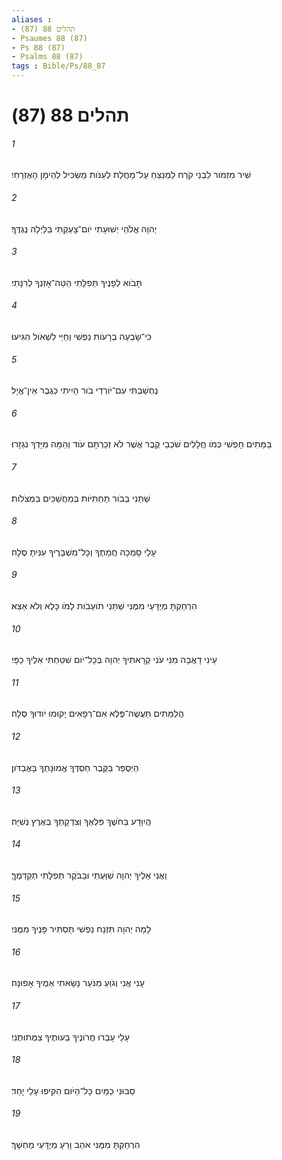```yaml
---
aliases : 
- תהלים 88 (87)
- Psaumes 88 (87)
- Ps 88 (87)
- Psalms 88 (87)
tags : Bible/Ps/88_87
---
```


# תהלים 88 (87)

###### 1
שִׁיר מִזְמֹור לִבְנֵי קֹרַח לַמְנַצֵּחַ עַל־מָחֲלַת לְעַנֹּות מַשְׂכִּיל לְהֵימָן הָאֶזְרָחִי׃
###### 2
יְהוָה אֱלֹהֵי יְשׁוּעָתִי יֹום־צָעַקְתִּי בַלַּיְלָה נֶגְדֶּךָ׃
###### 3
תָּבֹוא לְפָנֶיךָ תְּפִלָּתִי הַטֵּה־אָזְנְךָ לְרִנָּתִי׃
###### 4
כִּי־שָׂבְעָה בְרָעֹות נַפְשִׁי וְחַיַּי לִשְׁאֹול הִגִּיעוּ׃
###### 5
נֶחְשַׁבְתִּי עִם־יֹורְדֵי בֹור הָיִיתִי כְּגֶבֶר אֵין־אֱיָל׃
###### 6
בַּמֵּתִים חָפְשִׁי כְּמֹו חֲלָלִים שֹׁכְבֵי קֶבֶר אֲשֶׁר לֹא זְכַרְתָּם עֹוד וְהֵמָּה מִיָּדְךָ נִגְזָרוּ׃
###### 7
שַׁתַּנִי בְּבֹור תַּחְתִּיֹּות בְּמַחֲשַׁכִּים בִּמְצֹלֹות׃
###### 8
עָלַי סָמְכָה חֲמָתֶךָ וְכָל־מִשְׁבָּרֶיךָ עִנִּיתָ סֶּלָה׃
###### 9
הִרְחַקְתָּ מְיֻדָּעַי מִמֶּנִּי שַׁתַּנִי תֹועֵבֹות לָמֹו כָּלֻא וְלֹא אֵצֵא׃
###### 10
עֵינִי דָאֲבָה מִנִּי עֹנִי קְרָאתִיךָ יְהוָה בְּכָל־יֹום שִׁטַּחְתִּי אֵלֶיךָ כַפָּי׃
###### 11
הֲלַמֵּתִים תַּעֲשֶׂה־פֶּלֶא אִם־רְפָאִים יָקוּמוּ יֹודוּךָ סֶּלָה׃
###### 12
הַיְסֻפַּר בַּקֶּבֶר חַסְדֶּךָ אֱמוּנָתְךָ בָּאֲבַדֹּון׃
###### 13
הֲיִוָּדַע בַּחֹשֶׁךְ פִּלְאֶךָ וְצִדְקָתְךָ בְּאֶרֶץ נְשִׁיָּה׃
###### 14
וַאֲנִי אֵלֶיךָ יְהוָה שִׁוַּעְתִּי וּבַבֹּקֶר תְּפִלָּתִי תְקַדְּמֶךָּ׃
###### 15
לָמָה יְהוָה תִּזְנַח נַפְשִׁי תַּסְתִּיר פָּנֶיךָ מִמֶּנִּי׃
###### 16
עָנִי אֲנִי וְגֹוֵעַ מִנֹּעַר נָשָׂאתִי אֵמֶיךָ אָפוּנָה׃
###### 17
עָלַי עָבְרוּ חֲרֹונֶיךָ בִּעוּתֶיךָ צִמְּתוּתֻנִי׃
###### 18
סַבּוּנִי כַמַּיִם כָּל־הַיֹּום הִקִּיפוּ עָלַי יָחַד׃
###### 19
הִרְחַקְתָּ מִמֶּנִּי אֹהֵב וָרֵעַ מְיֻדָּעַי מַחְשָׁךְ׃
